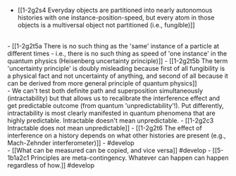 - [[1-2g2s4 Everyday objects are partitioned into nearly autonomous histories with one instance-position-speed, but every atom in those objects is a multiversal object not partitioned (i.e., fungible)]]
<br>
- [[1-2g2t5a There is no such thing as the 'same' instance of a particle at different times - i.e., there is no such thing as speed of 'one instance' in the quantum physics (Heisenberg uncertainty principle)]]
- [[1-2g2t5b The term 'uncertainty principle' is doubly misleading because first of all fungibility is a physical fact and not uncertainty of anything, and second of all because it can be derived from more general principle of quantum physics]]
<br>
- We can't test both definite path and superposition simultaneously (intractability) but that allows us to recalibrate the interference effect and get predictable outcome (from quantum 'unpredictability'!). Put differently, intractability is most clearly manifested in quantum phenomena that are highly predictable. Intractable doesn't mean unpredictable.
  - [[1-2g2c3 Intractable does not mean unpredictable]]
    - [[1-2g2t6 The effect of interference on a history depends on what other histories are present (e.g., Mach-Zehnder interferometer)]]
- #develop
<br>
- [[What can be measured can be copied, and vice versa]] #develop
  - [[5-1b1a2c1 Principles are meta-contingency. Whatever can happen can happen regardless of how.]] #develop
